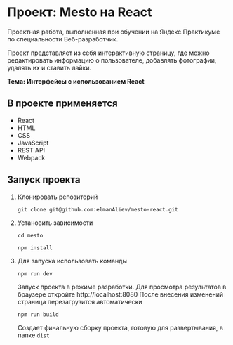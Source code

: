 # Проект: Mesto на React
Проектная работа, выполненная при обучении на Яндекс.Практикуме по специальности Веб-разработчик.

Проект представляет из себя интерактивную страницу, где можно редактировать информацию о пользователе, добавлять фотографии, удалять их и ставить лайки.

**Тема: Интерфейсы с использованием React**

## В проекте применяется
* React
* HTML
* CSS
* JavaScript
* REST API
* Webpack

## Запуск проекта

1. Клонировать репозиторий

    `git clone git@github.com:elmanAliev/mesto-react.git`

2. Установить зависимости

    `cd mesto`
    
    `npm install`

3. Для запуска использовать команды

    `npm run dev`

    Запуск проекта в режиме разработки.
    Для просмотра результатов в браузере откройте http://localhost:8080
    После внесения изменений страница перезагрузится автоматически

    `npm run build`

    Создает финальную сборку проекта, готовую для развертывания, в папке `dist`


